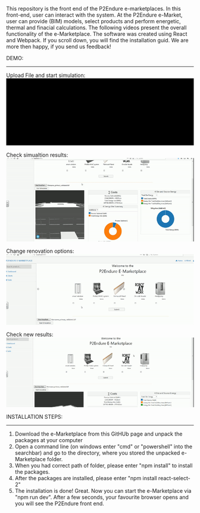 This repository is the front end of the P2Endure e-marketplaces. In this front-end, user can interact with the system. At the P2Endure e-Market, user can provide (BIM) models, select products and perform energetic, thermal and finacial calculations. The following videos present the overall functionality of the e-Marketplace. The software was created using React and Webpack.
If you scroll down, you will find the installation guid.
We are more then happy, if you send us feedback!

DEMO:
___

Upload File and start simulation:
![](part_1.gif)

Check simualtion results:
![](part_2.gif)

Change renovation options:
![](part_3.1.gif)

Check new results:
![](part_4.1.gif)

INSTALLATION STEPS:
___
1) Download the e-Marketplace from this GitHUb page and unpack the packages at your computer
2) Open a command line (on windows enter "cmd" or "powershell" into the searchbar) and go to the directory, where you stored the unpacked e-Marketplace folder.
3) When you had correct path of folder, please enter "npm install" to install the packages.
4) After the packages are installed, please enter "npm install react-select-2"
5) The installation is done! Great. Now you can start the e-Marketplace via "npm run dev". After a few seconds, your favourite browser opens and you will see the P2Endure front end.
